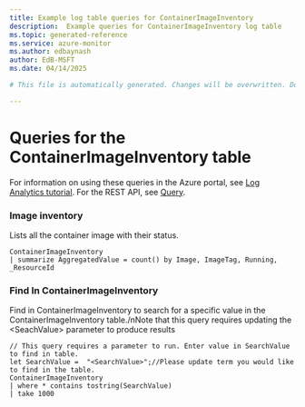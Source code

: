 ```yaml
---
title: Example log table queries for ContainerImageInventory
description:  Example queries for ContainerImageInventory log table
ms.topic: generated-reference
ms.service: azure-monitor
ms.author: edbaynash
author: EdB-MSFT
ms.date: 04/14/2025

# This file is automatically generated. Changes will be overwritten. Do not change this file directly. 

---
```


# Queries for the ContainerImageInventory table

For information on using these queries in the Azure portal, see [Log Analytics tutorial](/azure/azure-monitor/logs/log-analytics-tutorial). For the REST API, see [Query](/rest/api/loganalytics/query).


### Image inventory  


Lists all the container image with their status.  

```query
ContainerImageInventory
| summarize AggregatedValue = count() by Image, ImageTag, Running, _ResourceId
```



### Find In ContainerImageInventory  


Find in ContainerImageInventory to search for a specific value in the ContainerImageInventory table./nNote that this query requires updating the \<SeachValue\> parameter to produce results  

```query
// This query requires a parameter to run. Enter value in SearchValue to find in table.
let SearchValue =  "<SearchValue>";//Please update term you would like to find in the table.
ContainerImageInventory
| where * contains tostring(SearchValue)
| take 1000
```

